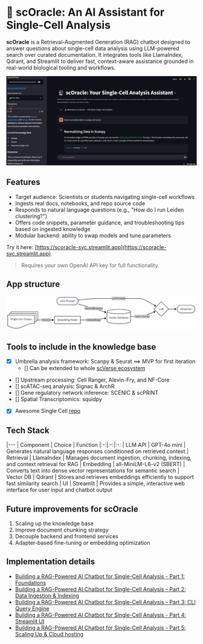 # 🔮 scOracle: An AI Assistant for Single-Cell Analysis

**scOracle** is a Retrieval-Augmented Generation (RAG) chatbot designed to answer questions about single-cell data analysis using LLM-powered search over curated documentation. It integrates tools like LlamaIndex, Qdrant, and Streamlit to deliver fast, context-aware assistance grounded in real-world biological tooling and workflows.

![screenshot](./images/scoracle_st2.png)

## Features
- Target audience: Scientists or students navigating single-cell workflows
- Ingests real docs, notebooks, and repo source code
- Responds to natural language questions (e.g., "How do I run Leiden clustering?")
- Offers code snippets, parameter guidance, and troubleshooting tips based on ingested knowledge
- Modular backend: ability to swap models and tune parameters

Try it here: [https://scoracle-syc.streamlit.app](https://scoracle-syc.streamlit.app)  
>  Requires your own OpenAI API key for full functionality.

## App structure
![screenshot](./images/scoracle_mermaid.png)

## Tools to include in the knowledge base
- [X] Umbrella analysis framework: Scanpy & Seurat ==> MVP for first iteration
  - [] Can be extended to whole [scVerse ecosystem](https://scverse.org/)
- [] Upstream processing: Cell Ranger, Alevin-Fry, and NF-Core
- [] scATAC-seq analysis: Signac & ArchR
- [] Gene regulatory network inference: SCENIC & scPRINT
- [] Spatial Transcriptomics: squidpy
- [X] Awesome Single Cell [repo](https://github.com/seandavi/awesome-single-cell)

## Tech Stack

|---
| Component | Choice | Function 
|:-:|:-:|:-:
| LLM API | GPT-4o mini | Generates natural language responses conditioned on retrieved context
| Retrieval | LlamaIndex | Manages document ingestion, chunking, indexing, and context retrieval for RAG
| Embedding | all-MiniLM-L6-v2 (SBERT) | Converts text into dense vector representations for semantic search
| Vector DB | Qdrant | Stores and retrieves embeddings efficiently to support fast similarity search
| UI | Streamlit | Provides a simple, interactive web interface for user input and chatbot output

## Future improvements for scOracle
1. Scaling up the knowledge base
2. Improve document chunking strategy
3. Decouple backend and frontend services
4. Adapter-based fine-tuning or embedding optimization

## Implementation details
- [Building a RAG-Powered AI Chatbot for Single-Cell Analysis - Part 1: Foundations](https://sychen9584.github.io/posts/2025/04/rag-part1/)
- [Building a RAG-Powered AI Chatbot for Single-Cell Analysis - Part 2: Data Ingestion & Indexing](https://sychen9584.github.io/posts/2025/05/rag-part2/)
- [Building a RAG-Powered AI Chatbot for Single-Cell Analysis - Part 3: CLI Query Engine](https://sychen9584.github.io/posts/2025/05/rag-part3/)
- [Building a RAG-Powered AI Chatbot for Single-Cell Analysis - Part 4: Streamlit UI](https://sychen9584.github.io/posts/2025/05/rag-part4/)
- [Building a RAG-Powered AI Chatbot for Single-Cell Analysis - Part 5: Scaling Up & Cloud hosting](https://sychen9584.github.io/posts/2025/05/rag-part5/)